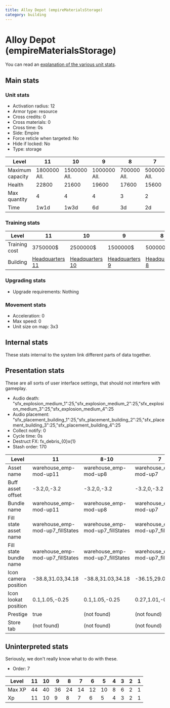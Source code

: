 ```yaml
---
title: Alloy Depot (empireMaterialsStorage)
category: building
---
```


# Alloy Depot (empireMaterialsStorage)

You can read an [explanation  of the various unit stats](unitexplained.md).

## Main stats

### Unit stats

  * Activation radius: 12
  * Armor type: resource
  * Cross credits: 0
  * Cross materials: 0
  * Cross time: 0s
  * Side: Empire
  * Force reticle when targeted: No
  * Hide if locked: No
  * Type: storage

|Level           |11           |10           |9            |8           |7           |6           |5           |4          |3          |2          |1         |
|----------------|-------------|-------------|-------------|------------|------------|------------|------------|-----------|-----------|-----------|----------|
|Maximum capacity|1800000  All.|1500000  All.|1000000  All.|700000  All.|500000  All.|400000  All.|150000  All.|75000  All.|25000  All.|10000  All.|5000  All.|
|Health          |22800        |21600        |19600        |17600       |15600       |13600       |11600       |9600       |7200       |6000       |4000      |
|Max quantity    |4            |4            |4            |3           |2           |2           |2           |2          |2          |1          |1         |
|Time            |1w1d         |1w3d         |6d           |3d          |2d          |1d12h       |1d          |12h        |2h         |15m        |1m        |


### Training stats

|Level        |11                              |10                              |9                              |8                              |7                              |6                              |5                              |4                              |3                              |2                              |1                              |
|-------------|--------------------------------|--------------------------------|-------------------------------|-------------------------------|-------------------------------|-------------------------------|-------------------------------|-------------------------------|-------------------------------|-------------------------------|-------------------------------|
|Training cost|3750000$                        |2500000$                        |1500000$                       |500000$                        |230000$                        |115000$                        |40000$                         |20000$                         |6500$                          |1000$                          |500$                           |
|Building     |[Headquarters 11](empireHQ.html)|[Headquarters 10](empireHQ.html)|[Headquarters 9](empireHQ.html)|[Headquarters 8](empireHQ.html)|[Headquarters 7](empireHQ.html)|[Headquarters 6](empireHQ.html)|[Headquarters 5](empireHQ.html)|[Headquarters 4](empireHQ.html)|[Headquarters 3](empireHQ.html)|[Headquarters 2](empireHQ.html)|[Headquarters 1](empireHQ.html)|


### Upgrading stats

  * Upgrade requirements: Nothing

### Movement stats

  * Acceleration: 0
  * Max speed: 0
  * Unit size on map: 3x3

## Internal stats

These stats internal to the system link different parts of data together.


## Presentation stats

These are all sorts of user interface settings, that should not interfere with gameplay.

  * Audio death: "sfx_explosion_medium_1":25,"sfx_explosion_medium_2":25,"sfx_explosion_medium_3":25,"sfx_explosion_medium_4":25
  * Audio placement: "sfx_placement_building_1":25,"sfx_placement_building_2":25,"sfx_placement_building_3":25,"sfx_placement_building_4":25
  * Collect notify: 0
  * Cycle time: 0s
  * Destruct FX: fx_debris_{0}x{1}
  * Stash order: 170

|Level                 |11                              |8-10                            |7                               |6                               |5                               |4                               |3                               |2                               |1                               |
|----------------------|--------------------------------|--------------------------------|--------------------------------|--------------------------------|--------------------------------|--------------------------------|--------------------------------|--------------------------------|--------------------------------|
|Asset name            |warehouse_emp-mod-up11          |warehouse_emp-mod-up8           |warehouse_emp-mod-up7           |warehouse_emp-mod-up6           |warehouse_emp-mod-up5           |warehouse_emp-mod-up4           |warehouse_emp-mod-up3           |warehouse_emp-mod-up2           |warehouse_emp-mod-up1           |
|Buff asset offset     |-3.2,0,-3.2                     |-3.2,0,-3.2                     |-3.2,0,-3.2                     |-3.2,0,-3.2                     |-3,0,-3                         |-1,0,-1                         |-1,0,-1                         |-1,0,-1                         |-1,0,-1                         |
|Bundle name           |warehouse_emp-mod-up11          |warehouse_emp-mod-up8           |warehouse_emp-mod-up7           |warehouse_emp-mod-up6           |warehouse_emp-mod-up5           |warehouse_emp-mod-up4           |warehouse_emp-mod-up3           |warehouse_emp-mod-up2           |warehouse_emp-mod-up1           |
|Fill state asset name |warehouse_emp-mod-up7_fillStates|warehouse_emp-mod-up7_fillStates|warehouse_emp-mod-up7_fillStates|warehouse_emp-mod-up6_fillStates|warehouse_emp-mod-up5_fillStates|warehouse_emp-mod-up4_fillStates|warehouse_emp-mod-up3_fillStates|warehouse_emp-mod-up2_fillStates|warehouse_emp-mod-up1_fillStates|
|Fill state bundle name|warehouse_emp-mod-up7_fillStates|warehouse_emp-mod-up7_fillStates|warehouse_emp-mod-up7_fillStates|warehouse_emp-mod-up6_fillStates|warehouse_emp-mod-up5_fillStates|warehouse_emp-mod-up4_fillStates|warehouse_emp-mod-up3_fillStates|warehouse_emp-mod-up2_fillStates|warehouse_emp-mod-up1_fillStates|
|Icon camera position  |-38.8,31.03,34.18               |-38.8,31.03,34.18               |-36.15,29.07,32.11              |-36.15,29.07,32.11              |-36.15,29.07,32.11              |-36.15,29.07,32.11              |-36.15,29.07,32.11              |-36.15,29.07,32.11              |-36.15,29.07,32.11              |
|Icon lookat position  |0.1,1.05,-0.25                  |0.1,1.05,-0.25                  |0.27,1.01,-0.12                 |0.27,1.01,-0.12                 |0.27,1.01,-0.12                 |0.27,1.01,-0.12                 |0.27,1.01,-0.12                 |0.27,1.01,-0.12                 |0.27,1.01,-0.12                 |
|Prestige              |true                            |(not found)                     |(not found)                     |(not found)                     |(not found)                     |(not found)                     |(not found)                     |(not found)                     |(not found)                     |
|Store tab             |(not found)                     |(not found)                     |(not found)                     |(not found)                     |(not found)                     |(not found)                     |(not found)                     |(not found)                     |resources                       |


## Uninterpreted stats

Seriously, we don't really know what to do with these.

  * Order: 7

|Level |11|10|9 |8 |7 |6 |5 |4|3|2|1|
|------|--|--|--|--|--|--|--|-|-|-|-|
|Max XP|44|40|36|24|14|12|10|8|6|2|1|
|Xp    |11|10|9 |8 |7 |6 |5 |4|3|2|1|


